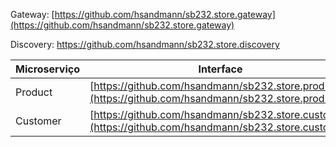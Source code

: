Gateway:
[https://github.com/hsandmann/sb232.store.gateway](https://github.com/hsandmann/sb232.store.gateway)

Discovery:
https://github.com/hsandmann/sb232.store.discovery

|  Microserviço | Interface | Implementação |
|---|---|---|
| Product | [https://github.com/hsandmann/sb232.store.product](https://github.com/hsandmann/sb232.store.product) | [https://github.com/hsandmann/sb232.store.product.interface](https://github.com/hsandmann/sb232.store.product.interface) |
| Customer | [https://github.com/hsandmann/sb232.store.customer](https://github.com/hsandmann/sb232.store.customer) |
